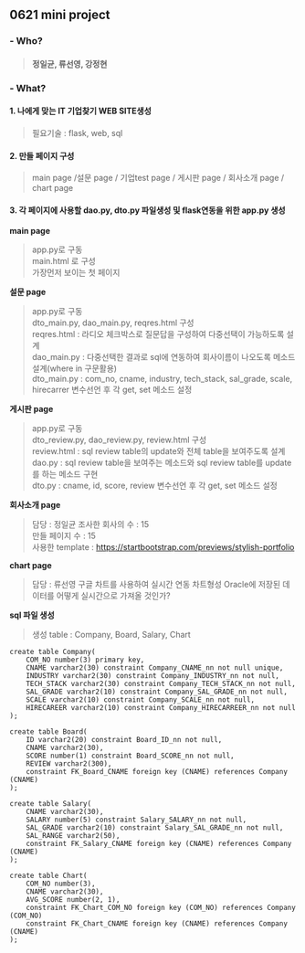 
## **0621 mini project**
### - Who? 
>#### 정일균, 류선영, 강정현
### - What?
#### **1. 나에게 맞는 IT 기업찾기 WEB SITE생성**
> 필요기술 : flask, web, sql

#### **2. 만들 페이지 구성**
> main page /설문 page / 기업test page / 게시판 page / 회사소개 page / chart page

#### **3. 각 페이지에 사용할 dao.py, dto.py 파일생성 및 flask연동을 위한 app.py 생성**
**main page**
> app.py로 구동 <br>
> main.html 로 구성 <br>
> 가장먼저 보이는 첫 페이지 <br>

**설문 page**
> app.py로 구동 <br>
> dto_main.py, dao_main.py, reqres.html 구성 <br>
> reqres.html : 라디오 체크박스로 질문답을 구성하여 다중선택이 가능하도록 설계 <br>
> dao_main.py : 다중선택한 결과로 sql에 연동하여 회사이름이 나오도록 메소드 설계(where in 구문활용) <br>
> dto_main.py : com_no, cname, industry, tech_stack, sal_grade, scale, hirecarrer 변수선언 후 각 get, set 메소드 설정 <br>

**게시판 page**
> app.py로 구동 <br>
> dto_review.py, dao_review.py, review.html 구성 <br>
> review.html : sql review table의 update와 전체 table을 보여주도록 설계 <br>
> dao.py : sql review table을 보여주는 메소드와 sql review table를 update를 하는 메소드 구현 <br>
> dto.py : cname, id, score, review 변수선언 후 각 get, set 메소드 설정<br>

**회사소개 page**
> 담당 : 정일균
> 조사한 회사의 수 : 15 <br>
> 만들 페이지 수 : 15 <br>
> 사용한 template : https://startbootstrap.com/previews/stylish-portfolio <br>

**chart page**
> 담당 : 류선영
> 구글 차트를 사용하여 실시간 연동 차트형성
> Oracle에 저장된 데이터를 어떻게 실시간으로 가져올 것인가?

**sql 파일 생성**
> 생성 table : Company, Board, Salary, Chart

```
create table Company(
    COM_NO number(3) primary key,
    CNAME varchar2(30) constraint Company_CNAME_nn not null unique,
    INDUSTRY varchar2(30) constraint Company_INDUSTRY_nn not null,
    TECH_STACK varchar2(30) constraint Company_TECH_STACK_nn not null,
    SAL_GRADE varchar2(10) constraint Company_SAL_GRADE_nn not null, 
    SCALE varchar2(10) constraint Company_SCALE_nn not null,
    HIRECAREER varchar2(10) constraint Company_HIRECARREER_nn not null
);

create table Board(
    ID varchar2(20) constraint Board_ID_nn not null,
    CNAME varchar2(30),
    SCORE number(1) constraint Board_SCORE_nn not null,
    REVIEW varchar2(300),
    constraint FK_Board_CNAME foreign key (CNAME) references Company (CNAME)
);

create table Salary(
    CNAME varchar2(30),
    SALARY number(5) constraint Salary_SALARY_nn not null,
    SAL_GRADE varchar2(10) constraint Salary_SAL_GRADE_nn not null,
    SAL_RANGE varchar2(50),
    constraint FK_Salary_CNAME foreign key (CNAME) references Company (CNAME)
);

create table Chart(
    COM_NO number(3),
    CNAME varchar2(30),
    AVG_SCORE number(2, 1),
    constraint FK_Chart_COM_NO foreign key (COM_NO) references Company (COM_NO)
    constraint FK_Chart_CNAME foreign key (CNAME) references Company (CNAME)
);
```

